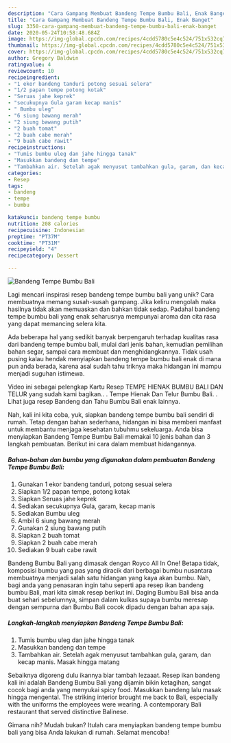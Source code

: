 ```yaml
---
description: "Cara Gampang Membuat Bandeng Tempe Bumbu Bali, Enak Banget"
title: "Cara Gampang Membuat Bandeng Tempe Bumbu Bali, Enak Banget"
slug: 3350-cara-gampang-membuat-bandeng-tempe-bumbu-bali-enak-banget
date: 2020-05-24T10:58:48.684Z
image: https://img-global.cpcdn.com/recipes/4cdd5780c5e4c524/751x532cq70/bandeng-tempe-bumbu-bali-foto-resep-utama.jpg
thumbnail: https://img-global.cpcdn.com/recipes/4cdd5780c5e4c524/751x532cq70/bandeng-tempe-bumbu-bali-foto-resep-utama.jpg
cover: https://img-global.cpcdn.com/recipes/4cdd5780c5e4c524/751x532cq70/bandeng-tempe-bumbu-bali-foto-resep-utama.jpg
author: Gregory Baldwin
ratingvalue: 4
reviewcount: 10
recipeingredient:
- "1 ekor bandeng tanduri potong sesuai selera"
- "1/2 papan tempe potong kotak"
- "Seruas jahe keprek"
- "secukupnya Gula garam kecap manis"
- " Bumbu uleg"
- "6 siung bawang merah"
- "2 siung bawang putih"
- "2 buah tomat"
- "2 buah cabe merah"
- "9 buah cabe rawit"
recipeinstructions:
- "Tumis bumbu uleg dan jahe hingga tanak"
- "Masukkan bandeng dan tempe"
- "Tambahkan air. Setelah agak menyusut tambahkan gula, garam, dan kecap manis. Masak hingga matang"
categories:
- Resep
tags:
- bandeng
- tempe
- bumbu

katakunci: bandeng tempe bumbu 
nutrition: 208 calories
recipecuisine: Indonesian
preptime: "PT37M"
cooktime: "PT31M"
recipeyield: "4"
recipecategory: Dessert

---
```



![Bandeng Tempe Bumbu Bali](https://img-global.cpcdn.com/recipes/4cdd5780c5e4c524/751x532cq70/bandeng-tempe-bumbu-bali-foto-resep-utama.jpg)

Lagi mencari inspirasi resep bandeng tempe bumbu bali yang unik? Cara membuatnya memang susah-susah gampang. Jika keliru mengolah maka hasilnya tidak akan memuaskan dan bahkan tidak sedap. Padahal bandeng tempe bumbu bali yang enak seharusnya mempunyai aroma dan cita rasa yang dapat memancing selera kita.

Ada beberapa hal yang sedikit banyak berpengaruh terhadap kualitas rasa dari bandeng tempe bumbu bali, mulai dari jenis bahan, kemudian pemilihan bahan segar, sampai cara membuat dan menghidangkannya. Tidak usah pusing kalau hendak menyiapkan bandeng tempe bumbu bali enak di mana pun anda berada, karena asal sudah tahu triknya maka hidangan ini mampu menjadi suguhan istimewa.

Video ini sebagai pelengkap Kartu Resep TEMPE HIENAK BUMBU BALI DAN TELUR yang sudah kami bagikan.. . Tempe Hienak Dan Telur Bumbu Bali. . Lihat juga resep Bandeng dan Tahu Bumbu Bali enak lainnya.


Nah, kali ini kita coba, yuk, siapkan bandeng tempe bumbu bali sendiri di rumah. Tetap dengan bahan sederhana, hidangan ini bisa memberi manfaat untuk membantu menjaga kesehatan tubuhmu sekeluarga. Anda bisa menyiapkan Bandeng Tempe Bumbu Bali memakai 10 jenis bahan dan 3 langkah pembuatan. Berikut ini cara dalam membuat hidangannya.

<!--inarticleads1-->

##### Bahan-bahan dan bumbu yang digunakan dalam pembuatan Bandeng Tempe Bumbu Bali:

1. Gunakan 1 ekor bandeng tanduri, potong sesuai selera
1. Siapkan 1/2 papan tempe, potong kotak
1. Siapkan Seruas jahe keprek
1. Sediakan secukupnya Gula, garam, kecap manis
1. Sediakan  Bumbu uleg
1. Ambil 6 siung bawang merah
1. Gunakan 2 siung bawang putih
1. Siapkan 2 buah tomat
1. Siapkan 2 buah cabe merah
1. Sediakan 9 buah cabe rawit


Bandeng Bumbu Bali yang dimasak dengan Royco All In One! Betapa tidak, komposisi bumbu yang pas yang diracik dari berbagai bumbu nusantara membuatnya menjadi salah satu hidangan yang kaya akan bumbu. Nah, bagi anda yang penasaran ingin tahu seperti apa resep ikan bandeng bumbu Bali, mari kita simak resep berikut ini. Daging Bumbu Bali bisa anda buat sehari sebelumnya, simpan dalam kulkas supaya bumbu meresap dengan sempurna dan Bumbu Bali cocok dipadu dengan bahan apa saja. 

<!--inarticleads2-->

##### Langkah-langkah menyiapkan Bandeng Tempe Bumbu Bali:

1. Tumis bumbu uleg dan jahe hingga tanak
1. Masukkan bandeng dan tempe
1. Tambahkan air. Setelah agak menyusut tambahkan gula, garam, dan kecap manis. Masak hingga matang


Sebaiknya digoreng dulu ikannya biar tambah lezaaat. Resep ikan bandeng kali ini adalah Bandeng Bumbu Bali yang dijamin bikin ketagihan, sangat cocok bagi anda yang menyukai spicy food. Masukkan bandeng lalu masak hingga mengental. The striking interior brought me back to Bali, especially with the uniforms the employees were wearing. A contemporary Bali restaurant that served distinctive Balinese. 

Gimana nih? Mudah bukan? Itulah cara menyiapkan bandeng tempe bumbu bali yang bisa Anda lakukan di rumah. Selamat mencoba!
